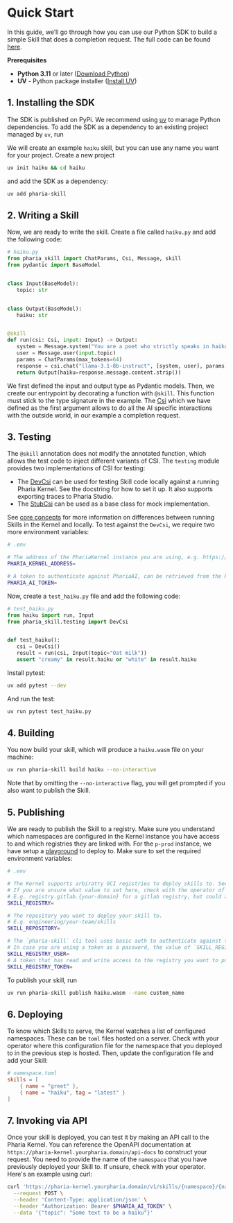 # Quick Start

In this guide, we’ll go through how you can use our Python SDK to build a simple Skill that does a completion request.
The full code can be found [here](https://github.com/Aleph-Alpha/haiku-skill-python/tree/main).

**Prerequisites**

- **Python 3.11** or later ([Download Python](https://www.python.org/downloads/))
- **UV** - Python package installer ([Install UV](https://github.com/astral-sh/uv))

## 1. Installing the SDK

The SDK is published on PyPi.
We recommend using [uv](https://docs.astral.sh/uv/) to manage Python dependencies.
To add the SDK as a dependency to an existing project managed by `uv`, run

We will create an example `haiku` skill, but you can use any name you want for your project.
Create a new project

```sh
uv init haiku && cd haiku
```

and add the SDK as a dependency:

```sh
uv add pharia-skill
```

## 2. Writing a Skill

Now, we are ready to write the skill. Create a file called `haiku.py` and add the following code:

```python
# haiku.py
from pharia_skill import ChatParams, Csi, Message, skill
from pydantic import BaseModel


class Input(BaseModel):
   topic: str


class Output(BaseModel):
   haiku: str


@skill
def run(csi: Csi, input: Input) -> Output:
   system = Message.system("You are a poet who strictly speaks in haikus.")
   user = Message.user(input.topic)
   params = ChatParams(max_tokens=64)
   response = csi.chat("llama-3.1-8b-instruct", [system, user], params)
   return Output(haiku=response.message.content.strip())
```

We first defined the input and output type as Pydantic models. Then, we create our entrypoint by decorating a function with `@skill`.
This function must stick to the type signature in the example. The [Csi](03-core_concepts.md#csi) which we have defined as the first argument
allows to do all the AI specific interactions with the outside world, in our example a completion request.

## 3. Testing

The `@skill` annotation does not modify the annotated function, which allows the test code to inject different variants of CSI.
The `testing` module provides two implementations of CSI for testing:

- The [DevCsi](https://pharia-skill.readthedocs.io/en/latest/references.html#pharia_skill.testing.DevCsi) can be used for testing Skill code locally against a running Pharia Kernel. See the docstring for how to set it up. It also supports exporting traces to Pharia Studio.
- The [StubCsi](https://pharia-skill.readthedocs.io/en/latest/references.html#pharia_skill.testing.StubCsi) can be used as a base class for mock implementation.

See [core concepts](03-core_concepts.md#testing) for more information on differences between running Skills in the Kernel and locally.
To test against the `DevCsi`, we require two more environment variables:

```sh
# .env

# The address of the PhariaKernel instance you are using, e.g. https://pharia-kernel.your-pharia.domain (replace the `your-pharia.domain` part in all examples)
PHARIA_KERNEL_ADDRESS=

# A token to authenticate against PhariaAI, can be retrieved from the PhariaStudio frontend (https://pharia-studio.your-pharia.domain)
PHARIA_AI_TOKEN=
```

Now, create a `test_haiku.py` file and add the following code:

```python
# test_haiku.py
from haiku import run, Input
from pharia_skill.testing import DevCsi


def test_haiku():
   csi = DevCsi()
   result = run(csi, Input(topic="Oat milk"))
   assert "creamy" in result.haiku or "white" in result.haiku
```

Install pytest:

```sh
uv add pytest --dev
```

And run the test:

```sh
uv run pytest test_haiku.py
```

## 4. Building

You now build your skill, which will produce a `haiku.wasm` file on your machine:

```sh
uv run pharia-skill build haiku --no-interactive
```

Note that by omitting the `--no-interactive` flag, you will get prompted if you also want to publish the Skill.

## 5. Publishing

We are ready to publish the Skill to a registry.
Make sure you understand which namespaces are configured in the Kernel instance you have access to and which registries they are linked with.
For the `p-prod` instance, we have setup a [playground](https://gitlab.aleph-alpha.de/engineering/pharia-kernel-playground) to deploy to.
Make sure to set the required environment variables:

```sh
# .env

# The Kernel supports arbiratry OCI registries to deploy skills to. See https://pharia-skill.readthedocs.io/en/stable/03-core_concepts.html#namespaces for more details.
# If you are unsure what value to set here, check with the operator of your PhariaAI instance what registries your Kernel is configured with.
# E.g. registry.gitlab.{your-domain} for a gitlab registry, but could also be a GitHub or any other registry that is configured in your Kernel.
SKILL_REGISTRY=

# The repository you want to deploy your skill to.
# E.g. engineering/your-team/skills
SKILL_REPOSITORY=

# The `pharia-skill` cli tool uses basic auth to authenticate against the skill registry.
# In case you are using a token as a password, the value of `SKILL_REGISTRY_USER` can be anything, e.g. `dummy`.
SKILL_REGISTRY_USER=
# A token that has read and write access to the registry you want to publish your Skill to.
SKILL_REGISTRY_TOKEN=
```

To publish your skill, run

```sh
uv run pharia-skill publish haiku.wasm --name custom_name
```

## 6. Deploying

To know which Skills to serve, the Kernel watches a list of configured namespaces. These can be `toml` files hosted on a server.
Check with your operator where this configuration file for the namespace that you deployed to in the previous step is hosted.
Then, update the configuration file and add your Skill:

```toml
# namespace.toml
skills = [
    { name = "greet" },
    { name = "haiku", tag = "latest" }
]
```

## 7. Invoking via API

Once your skill is deployed, you can test it by making an API call to the Pharia Kernel. You can reference the OpenAPI documentation at `https://pharia-kernel.yourpharia.domain/api-docs` to construct your request. You need to provide the name of the `namespace` that you have previously deployed your Skill to. If unsure, check with your operator. Here's an example using curl:

```sh
curl 'https://pharia-kernel.yourpharia.domain/v1/skills/{namespace}/{name}/run' \
  --request POST \
  --header 'Content-Type: application/json' \
  --header "Authorization: Bearer $PHARIA_AI_TOKEN" \
  --data '{"topic": "Some text to be a haiku"}'
```
